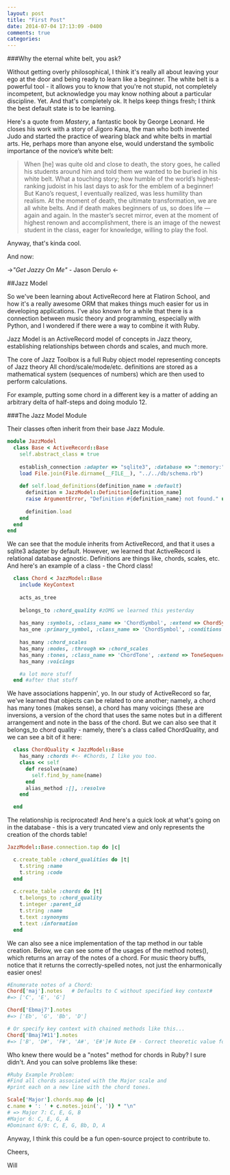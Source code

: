 ```yaml
---
layout: post
title: "First Post"
date: 2014-07-04 17:13:09 -0400
comments: true
categories: 
---
```


###Why the eternal white belt, you ask?

Without getting overly philosophical, I think it's really all about leaving your ego at the door and being ready to learn like a beginner. The white belt is a powerful tool - it allows you to know that you're not stupid, not completely incompetent, but acknowledge you may know nothing about a particular discipline. Yet. And that's completely ok. It helps keep things fresh; I think the best default state is to be learning.

<!-- More -->

Here's a quote from _Mastery_, a fantastic book by George Leonard. He closes his work with a story of Jigoro Kana, the man who both invented Judo and started the practice of wearing black and white belts in martial arts. He, perhaps more than anyone else, would understand the symbolic importance of the novice’s white belt:

>When [he] was quite old and close to death, the story goes, he called his students around him and told them we wanted to be buried in his white belt. What a touching story; how humble of the world’s highest-ranking judoist in his last days to ask for the emblem of a beginner! But Kano’s request, I eventually realized, was less humility than realism. At the moment of death, the ultimate transformation, we are all white belts. And if death makes beginners of us, so does life — again and again. In the master’s secret mirror, even at the moment of highest renown and accomplishment, there is an image of the newest student in the class, eager for knowledge, willing to play the fool.

Anyway, that's kinda cool.

And now:


->_"Get Jazzy On Me"_ - Jason Derulo <-

##Jazz Model

So we've been learning about ActiveRecord here at Flatiron School, and how it's a really awesome ORM that makes things much easier for us in developing applications. I've also known for a while that there is a connection between music theory and programming, especially with Python, and I wondered if there were a way to combine it with Ruby.

Jazz Model is an ActiveRecord model of concepts in Jazz theory, establishing relationships between chords and scales, and much more.

The core of Jazz Toolbox is a full Ruby object model representing concepts of Jazz theory
All chord/scale/mode/etc. definitions are stored as a mathematical system (sequences of numbers) which are then used to perform calculations.

For example, putting some chord in a different key is a matter of adding an arbitrary delta of half-steps and doing modulo 12.

###The Jazz Model Module

Their classes often inherit from their base Jazz Module.

```ruby
module JazzModel
  class Base < ActiveRecord::Base
    self.abstract_class = true
   
    establish_connection :adapter => "sqlite3", :database => ":memory:"
    load File.join(File.dirname(__FILE__), "../../db/schema.rb")
   
    def self.load_definitions(definition_name = :default)
      definition = JazzModel::Definition[definition_name]
      raise ArgumentError, "Definition #{definition_name} not found." unless definition
     
      definition.load
    end
  end
end
```
We can see that the module inherits from ActiveRecord, and that it uses a sqlite3 adapter by default. However, we learned that ActiveRecord is relational database agnostic. Definitions are things like, chords, scales, etc. And here's an example of a class - the Chord class!

```ruby
  class Chord < JazzModel::Base
    include KeyContext
   
    acts_as_tree
   
    belongs_to :chord_quality #zOMG we learned this yesterday
 
    has_many :symbols, :class_name => 'ChordSymbol', :extend => ChordSymbolCollection
    has_one :primary_symbol, :class_name => 'ChordSymbol', :conditions => {:primary => true}
 
    has_many :chord_scales
    has_many :modes, :through => :chord_scales
    has_many :tones, :class_name => 'ChordTone', :extend => ToneSequence
    has_many :voicings

    #a lot more stuff
  end #after that stuff

```
We have associations happenin', yo. In our study of ActiveRecord so far, we've learned that objects can be related to one another; namely, a chord has many tones (makes sense), a chord has many voicings (these are inversions, a version of the chord that uses the same notes but in a different arrangement and note in the bass of the chord. But we can also see that it belongs_to chord quality - namely, there's a class called ChordQuality, and we can see a bit of it here:

```ruby
  class ChordQuality < JazzModel::Base
    has_many :chords #<- #Chords, I like you too.
    class << self
      def resolve(name)
        self.find_by_name(name)
      end
      alias_method :[], :resolve
    end

  end
```
The relationship is reciprocated! And here's a quick look at what's going on in the database - this is a very truncated view and only represents the creation of the chords table!

```ruby
JazzModel::Base.connection.tap do |c|

  c.create_table :chord_qualities do |t|
    t.string :name
    t.string :code
  end
 
  c.create_table :chords do |t|
    t.belongs_to :chord_quality
    t.integer :parent_id
    t.string :name
    t.text :synonyms
    t.text :information
  end
```
We can also see a nice implementation of the tap method in our table creation. Below, we can see some of the usages of the method notes(), which returns an array of the notes of a chord. For music theory buffs, notice that it returns the correctly-spelled notes, not just the enharmonically easier ones!

```ruby
#Enumerate notes of a Chord:
Chord['maj'].notes   # Defaults to C without specified key context#
#=> ['C', 'E', 'G']

Chord['Ebmaj7'].notes
#=> ['Eb', 'G', 'Bb', 'D']

# Or specify key context with chained methods like this...
Chord['Bmaj7#11'].notes
#=> ['B', 'D#', 'F#', 'A#', 'E#']# Note E# - Correct theoretic value for this chord, not F
```
Who knew there would be a "notes" method for chords in Ruby? I sure didn't. And you can solve problems like these:

```ruby
#Ruby Example Problem:
#Find all chords associated with the Major scale and
#print each on a new line with the chord tones.

Scale['Major'].chords.map do |c|
c.name + ': ' + c.notes.join(', ')} * "\n"
# => Major 7: C, E, G, B    
#Major 6: C, E, G, A
#Dominant 6/9: C, E, G, Bb, D, A

```
Anyway, I think this could be a fun open-source project to contribute to.

Cheers,

Will
